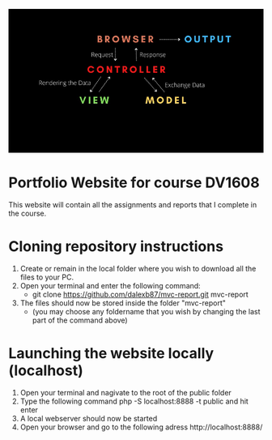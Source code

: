 ![A simple illustration describing the concept of mvc](/public/assets/images/mvc-illustration.jpg)

Portfolio Website for course DV1608
===================================

This website will contain all the assignments and reports that I complete in the course.


Cloning repository instructions
===============================

1.  Create or remain in the local folder where you wish to download all the files to your PC.
2.  Open your terminal and enter the following command:
    - git clone https://github.com/dalexb87/mvc-report.git mvc-report
3.  The files should now be stored inside the folder "mvc-report"
    - (you may choose any foldername that you wish by changing the last part of the command above)


Launching the website locally (localhost)
=========================================

1. Open your terminal and nagivate to the root of the public folder
2. Type the following command php -S localhost:8888 -t public and hit enter
3. A local webserver should now be started
4. Open your browser and go to the following adress http://localhost:8888/